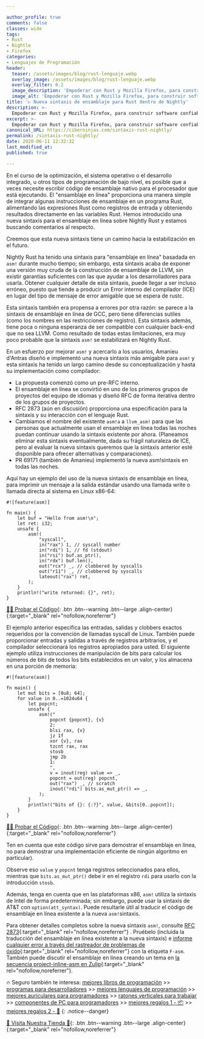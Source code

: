 ```yaml
---

author_profile: true
comments: false
classes: wide
tags:
- Rust
- Nightle
- Firefox
categories:
- Lenguajes de Programación
header:
  teaser: /assets/images/blog/rust-lenguaje.webp
  overlay_image: /assets/images/blog/rust-lenguaje.webp
  overlay_filter: 0.2
  image_description: 'Empoderar con Rust y Mozilla Firefox, para construir software confiable y eficiente.'
  image_alt: 'Empoderar con Rust y Mozilla Firefox, para construir software confiable y eficiente.'
title: '▷ Nueva sintaxis de ensamblaje para Rust dentro de Nightly'
description: >-
  Empoderar con Rust y Mozilla Firefox, para construir software confiable y eficiente.
excerpt: >-
  Empoderar con Rust y Mozilla Firefox, para construir software confiable y eficiente.
canonical_URL: https://ciberninjas.com/sintaxis-rust-nightly/
permalink: /sintaxis-rust-nightly/
date: 2020-06-11 12:32:32
last_modified_at: 
published: true

---
```


En el curso de la optimización, el sistema operativo o el desarrollo integrado, u otros tipos de programación de bajo nivel, es posible que a veces necesite escribir código de ensamblaje nativo para el procesador que está ejecutando. El "ensamblaje en línea" proporciona una manera simple de integrar algunas instrucciones de ensamblaje en un programa Rust, alimentando las expresiones Rust como registros de entrada y obteniendo resultados directamente en las variables Rust. Hemos introducido una nueva sintaxis para el ensamblaje en línea sobre Nightly Rust y estamos buscando comentarios al respecto.

Creemos que esta nueva sintaxis tiene un camino hacia la estabilización en el futuro.

Nightly Rust ha tenido una sintaxis para "ensamblaje en línea" basadada en `asm!` durante mucho tiempo; sin embargo, esta sintaxis acaba de exponer una versión muy cruda de la construcción de ensamblaje de LLVM, sin existir garantías suficientes con las que ayudar a los desarrolladores para usarla. Obtener cualquier detalle de esta sintaxis, puede llegar a ser incluso erróneo, puesto que tiende a producir un Error interno del compilador (ICE) en lugar del tipo de mensaje de error amigable que se espera de rustc.

<script async src="https://pagead2.googlesyndication.com/pagead/js/adsbygoogle.js"></script>
<ins class="adsbygoogle"
     style="display:block; text-align:center;"
     data-ad-layout="in-article"
     data-ad-format="fluid"
     data-ad-client="ca-pub-9630764103400456"
     data-ad-slot="3229974124"></ins>
<script>
     (adsbygoogle = window.adsbygoogle || []).push({});
</script>

Esta sintaxis también era propensa a errores por otra razón: se parece a la sintaxis de ensamblaje en línea de GCC, pero tiene diferencias sutiles (como los nombres en las restricciones de registro). Esta sintaxis además, tiene poca o ninguna esperanza de ser compatible con cualquier back-end que no sea LLVM. Como resultado de todas estas limitaciones, era muy poco probable que la sintaxis `asm!` se estabilizará en Nightly Rust.

En un esfuerzo por mejorar `asm!` y acercarlo a los usuarios, Amanieu d'Antras diseñó e implementó una nueva sintaxis más amigable para `asm!` y esta sintaxis ha tenido un largo camino desde su conceptualización y hasta su implementación como compilador:

- La propuesta comenzó como un pre-RFC interno.
- El ensamblaje en línea se convirtió en uno de los primeros grupos de proyectos del equipo de idiomas y diseñó RFC de forma iterativa dentro de los grupos de proyectos.
- RFC 2873 (aún en discusión) proporciona una especificación para la sintaxis y su interacción con el lenguaje Rust.
- Cambiamos el nombre del existente `asm!a` a `llvm_asm!` para que las personas que actualmente usan el ensamblaje en línea todas las noches puedan continuar usando la sintaxis existente por ahora. (Planeamos eliminar esta sintaxis eventualmente, dada su frágil naturaleza de ICE, pero al evaluar la nueva sintaxis queremos que la sintaxis anterior esté disponible para ofrecer alternativas y comparaciones).
- PR 69171 (también de Amanieu) implementó la nueva asm!sintaxis en todas las noches.

Aquí hay un ejemplo del uso de la nueva sintaxis de ensamblaje en línea, para imprimir un mensaje a la salida estándar usando una llamada write o llamada directa al sistema en Linux x86-64:

```
#![feature(asm)]

fn main() {
    let buf = "Hello from asm!\n";
    let ret: i32;
    unsafe {
        asm!(
            "syscall",
            in("rax") 1, // syscall number
            in("rdi") 1, // fd (stdout)
            in("rsi") buf.as_ptr(),
            in("rdx") buf.len(),
            out("rcx") _, // clobbered by syscalls
            out("r11") _, // clobbered by syscalls
            lateout("rax") ret,
        );
    }
    println!("write returned: {}", ret);
}
```

[👨‍💻 Probar el Código](https://play.rust-lang.org/?version=nightly&mode=release&edition=2018&gist=e983a5f5cffa51f4320f1176465d3a56){: .btn .btn--warning .btn--large .align-center}{:target="_blank" rel="nofollow,noreferrer"}

<script async src="https://pagead2.googlesyndication.com/pagead/js/adsbygoogle.js"></script>
<ins class="adsbygoogle"
     style="display:block; text-align:center;"
     data-ad-layout="in-article"
     data-ad-format="fluid"
     data-ad-client="ca-pub-9630764103400456"
     data-ad-slot="3229974124"></ins>
<script>
     (adsbygoogle = window.adsbygoogle || []).push({});
</script>

El ejemplo anterior especifica las entradas, salidas y clobbers exactos requeridos por la convención de llamadas syscall de Linux. También puede proporcionar entradas y salidas a través de registros arbitrarios, y el compilador seleccionará los registros apropiados para usted. El siguiente ejemplo utiliza instrucciones de manipulación de bits para calcular los números de bits de todos los bits establecidos en un valor, y los almacena en una porción de memoria:

```
#![feature(asm)]

fn main() {
    let mut bits = [0u8; 64];
    for value in 0..=1024u64 {
        let popcnt;
        unsafe {
            asm!("
                popcnt {popcnt}, {v}
                2:
                blsi rax, {v}
                jz 1f
                xor {v}, rax
                tzcnt rax, rax
                stosb
                jmp 2b
                1:
                ",
                v = inout(reg) value => _,
                popcnt = out(reg) popcnt,
                out("rax") _, // scratch
                inout("rdi") bits.as_mut_ptr() => _,
            );
        }
        println!("bits of {}: {:?}", value, &bits[0..popcnt]);
    }
}
```

[👨‍💻 Probar el Código](https://play.rust-lang.org/?version=nightly&mode=release&edition=2018&gist=38874735e48aa20289f23f5a3cbeae0c){: .btn .btn--warning .btn--large .align-center}{:target="_blank" rel="nofollow,noreferrer"}

Ten en cuenta que este código sirve para demostrar el ensamblaje en línea, no para demostrar una implementación eficiente de ningún algoritmo en particular).

Observe eso `value` y `popcnt` tenga registros seleccionados para ellos, mientras que `bits.as_mut_ptr()` debe ir en el registro `rdi` para usarlo con la introducción `stosb`.

Además, tenga en cuenta que en las plataformas x86, `asm!` utiliza la sintaxis de Intel de forma predeterminada; sin embargo, puede usar la sintaxis de AT&T con `option(att_syntax)`. Puede resultarle útil al traducir el código de ensamblaje en línea existente a la nueva `asm!`sintaxis.

Para obtener detalles completos sobre la nueva sintaxis `asm!`, consulte [RFC 2873](https://github.com/Amanieu/rfcs/blob/inline-asm/text/0000-inline-asm.md){:target="_blank" rel="nofollow,noreferrer"} . Pruébelo (incluida la traducción del ensamblaje en línea existente a la nueva sintaxis) e [informe cualquier error a través del rastreador de problemas de óxido](https://github.com/rust-lang/rust/issues/){:target="_blank" rel="nofollow,noreferrer"} con la etiqueta `F-asm`. También puede discutir el ensamblaje en línea creando un tema en [la secuencia project-inline-asm en Zulip](https://rust-lang.zulipchat.com/#narrow/stream/216763-project-inline-asm){:target="_blank" rel="nofollow,noreferrer"}.

🔥 Seguro también te interesa: [mejores libros de programación](/programar/) >> [programas para desarrolladores](/mejores-sistemas-operativos-para-hackear/) >> [mejores lenguajes de programación](/15-mejores-lenguajes-programacion/) >> [mejores auriculares para programadores](/auriculares-dise%C3%B1o/) >> [ratones verticales para trabajar](/teclados-ratones-dise%C3%B1o/) >> [componentes de PC para programadores](/ordenadores-componentes/) >> [mejores regalos 1 - 📦](/black-friday-amazon/) >> [mejores regalos 2 - 🎁](/prime-day-amazon/)
{: .notice--danger}

[🎁 Visita Nuestra Tienda 🎁](https://www.amazon.es/shop/cibercursos){: .btn .btn--warning .btn--large .align-center}{:target="_blank" rel="nofollow,noreferrer"}